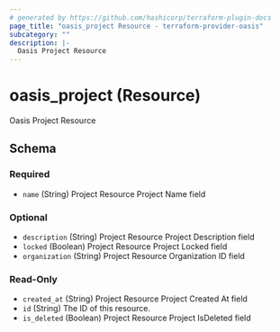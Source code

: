 ```yaml
---
# generated by https://github.com/hashicorp/terraform-plugin-docs
page_title: "oasis_project Resource - terraform-provider-oasis"
subcategory: ""
description: |-
  Oasis Project Resource
---
```


# oasis_project (Resource)

Oasis Project Resource



<!-- schema generated by tfplugindocs -->
## Schema

### Required

- `name` (String) Project Resource Project Name field

### Optional

- `description` (String) Project Resource Project Description field
- `locked` (Boolean) Project Resource Project Locked field
- `organization` (String) Project Resource Organization ID field

### Read-Only

- `created_at` (String) Project Resource Project Created At field
- `id` (String) The ID of this resource.
- `is_deleted` (Boolean) Project Resource Project IsDeleted field


